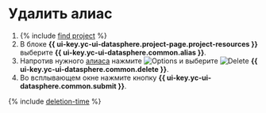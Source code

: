 # Удалить алиас

1. {% include [find project](../../../_includes/datasphere/ui-find-project.md) %}
1. В блоке **{{ ui-key.yc-ui-datasphere.project-page.project-resources }}** выберите **{{ ui-key.yc-ui-datasphere.common.alias }}**.
1. Напротив нужного [алиаса](../../concepts/deploy/index.md#alias) нажмите ![Options](../../../_assets/console-icons/ellipsis.svg) и выберите ![Delete](../../../_assets/console-icons/trash-bin.svg) **{{ ui-key.yc-ui-datasphere.common.delete }}**.
1. Во всплывающем окне нажмите кнопку **{{ ui-key.yc-ui-datasphere.common.submit }}**.

{% include [deletion-time](../../../_includes/datasphere/deletion-time.md) %}
